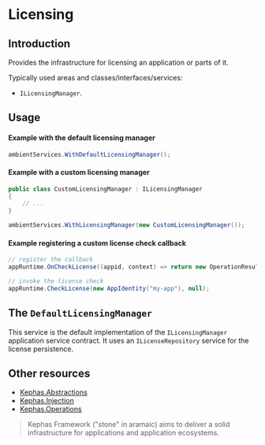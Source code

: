 ﻿# Licensing

## Introduction

Provides the infrastructure for licensing an application or parts of it.

Typically used areas and classes/interfaces/services:
* ``ILicensingManager``.

## Usage

#### Example with the default licensing manager

```csharp
ambientServices.WithDefaultLicensingManager();
```

#### Example with a custom licensing manager

```csharp
public class CustomLicensingManager : ILicensingManager
{
    // ...
}

ambientServices.WithLicensingManager(new CustomLicensingManager());
```

#### Example registering a custom license check callback

```csharp
// register the callback 
appRuntime.OnCheckLicense((appid, context) => return new OperationResult<bool>(true));

// invoke the license check
appRuntime.CheckLicense(new AppIdentity("my-app"), null);
```

## The ``DefaultLicensingManager``

This service is the default implementation of the ``ILicensingManager`` application service contract. It uses an ``ILicenseRepository`` service for the license persistence. 

## Other resources

* [Kephas.Abstractions](https://www.nuget.org/packages/Kephas.Abstractions)
* [Kephas.Injection](https://www.nuget.org/packages/Kephas.Injection)
* [Kephas.Operations](https://www.nuget.org/packages/Kephas.Operations)

> Kephas Framework ("stone" in aramaic) aims to deliver a solid infrastructure for applications and application ecosystems.
~~~~